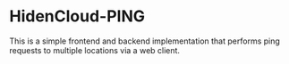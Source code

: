 # HidenCloud-PING
This is a simple frontend and backend implementation that performs ping requests to multiple locations via a web client.
